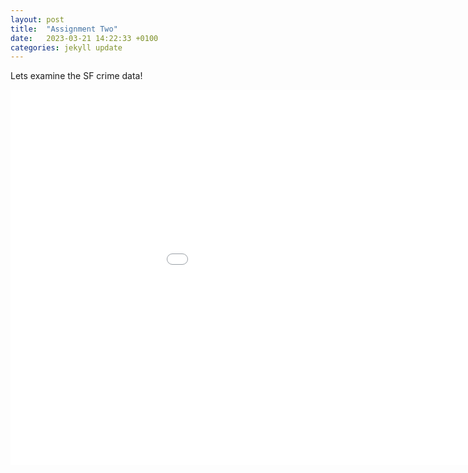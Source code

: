 ```yaml
---
layout: post
title:  "Assignment Two"
date:   2023-03-21 14:22:33 +0100
categories: jekyll update
---
```


Lets examine the SF crime data!

<embed 
       type="text/html" 
       src="/bokehfigure.html"
       width="1100"
       height="600"
       >
</embed>


